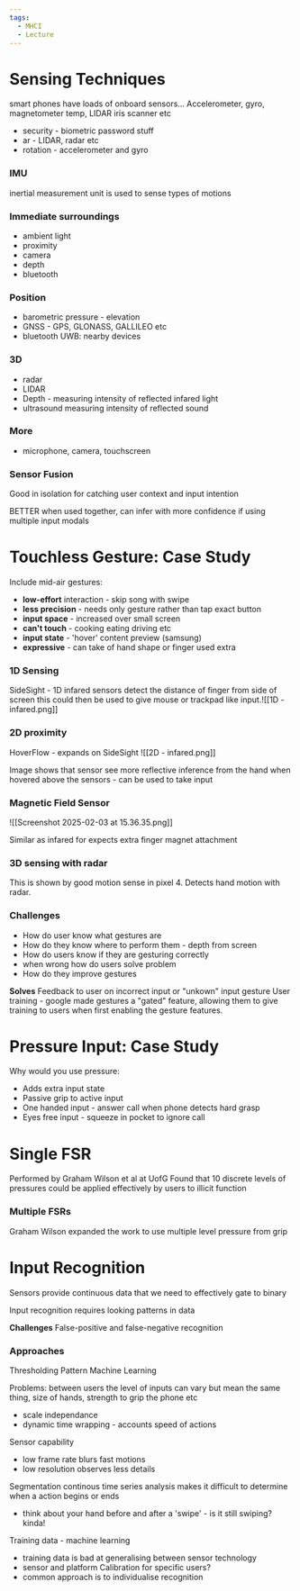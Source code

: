 ```yaml
---
tags:
  - MHCI
  - Lecture
---
```

# Sensing Techniques
smart phones have loads of onboard sensors... Accelerometer, gyro, magnetometer temp, LIDAR iris scanner etc
- security - biometric password stuff
- ar - LIDAR, radar etc
- rotation - accelerometer and gyro

### IMU
inertial measurement unit is used to sense types of motions

### Immediate surroundings
* ambient light
* proximity
* camera
* depth
* bluetooth

### Position
- barometric pressure - elevation
- GNSS - GPS, GLONASS, GALLILEO etc
- bluetooth UWB: nearby devices

### 3D
- radar
- LIDAR
- Depth - measuring intensity of reflected infared light
- ultrasound measuring intensity of reflected sound

### More
- microphone, camera, touchscreen

### Sensor Fusion
Good in isolation for catching user context and input intention

BETTER when used together, can infer with more confidence if using multiple input modals

# Touchless Gesture: Case Study
Include mid-air gestures:
- **low-effort** interaction - skip song with swipe
- **less precision** - needs only gesture rather than tap exact button
- **input space** - increased over small screen
- **can't touch** - cooking eating driving etc
- **input state** - 'hover' content preview (samsung)
- **expressive** - can take of hand shape or finger used extra

### 1D Sensing
SideSight -
1D infared sensors detect the distance of finger from side of screen this could then be used to give mouse or trackpad like input.![[1D - infared.png]]

### 2D proximity
HoverFlow - expands on SideSight
![[2D - infared.png]]

Image shows that sensor see more reflective inference from the hand when hovered above the sensors - can be used to take input

### Magnetic Field Sensor
![[Screenshot 2025-02-03 at 15.36.35.png]]

Similar as infared for expects extra finger magnet attachment

### 3D sensing with radar
This is shown by good motion sense in pixel 4. Detects hand motion with radar.

### Challenges
- How do user know what gestures are
- How do they know where to perform them - depth from screen
- How do users know if they are gesturing correctly
- when wrong how do users solve problem
- How do they improve gestures

**Solves**
Feedback to user on incorrect input or "unkown" input gesture
User training - google made gestures a "gated" feature, allowing them to give training to users when first enabling the gesture features.

# Pressure Input: Case Study
Why would you use pressure:
- Adds extra input state
- Passive grip to active input 
- One handed input - answer call when phone detects hard grasp
- Eyes free input - squeeze in pocket to ignore call

# Single FSR
Performed by Graham Wilson et al at UofG
Found that 10 discrete levels of pressures could be applied effectively by users to illicit function

### Multiple FSRs
Graham Wilson expanded the work to use multiple level pressure from grip

# Input Recognition
Sensors provide continuous data that we need to effectively gate to binary

Input recognition requires looking patterns in data

**Challenges**
False-positive and false-negative recognition

### Approaches
Thresholding
Pattern
Machine Learning

Problems:
between users the level of inputs can vary but mean the same thing, size of hands, strength to grip the phone etc
- scale independance
- dynamic time wrapping - accounts speed of actions

Sensor capability
- low frame rate blurs fast motions
- low resolution observes less details

Segmentation
continous time series analysis makes it difficult to determine when a action begins or ends
- think about your hand before and after a 'swipe' - is it still swiping? kinda!

Training data - machine learning
- training data is bad at generalising between sensor technology
- sensor and platform
Calibration for specific users?
- common approach is to individualise recognition


